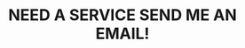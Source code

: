 ---
title : "NEED A SERVICE SEND ME AN EMAIL!"
bg_image : "images/backgrounds/need-service.jpg"
button:
  enable : true
  label : "chamssiddine.abderrahim@etudiant-isi.utm.tn"
  link : "mailto:chamssiddine.abderrahim@etudiant-isi.utm.tn"


# custom style
custom_class: "" 
custom_attributes: "" 
custom_css: ""
---